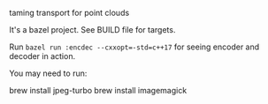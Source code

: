 taming transport for point clouds

It's a bazel project. See BUILD file for targets. 

Run `bazel run :encdec --cxxopt=-std=c++17` for seeing encoder and decoder in action. 

You may need to run:

brew install jpeg-turbo
brew install imagemagick

